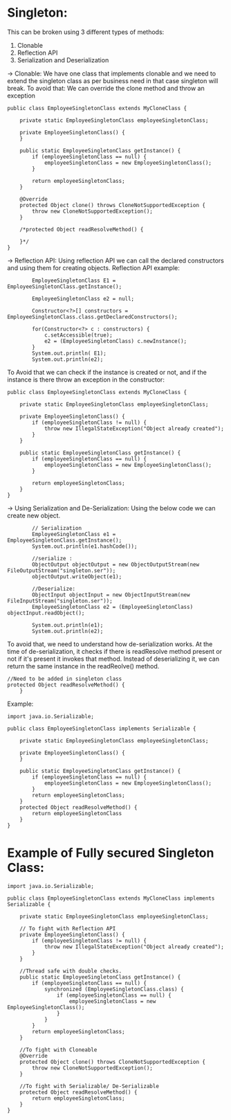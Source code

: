 # Singleton:

This can be broken using 3 different types of methods:
  1. Clonable
  2. Reflection API
  3. Serialization and Deserialization


-> Clonable: We have one class that implements clonable and we need to extend the singleton class as per business need in that case singleton will break.
To avoid that: We can override the clone method and throw an exception
```
public class EmployeeSingletonClass extends MyCloneClass {

    private static EmployeeSingletonClass employeeSingletonClass;

    private EmployeeSingletonClass() {
    }

    public static EmployeeSingletonClass getInstance() {
        if (employeeSingletonClass == null) {
            employeeSingletonClass = new EmployeeSingletonClass();
        }

        return employeeSingletonClass;
    }

    @Override
    protected Object clone() throws CloneNotSupportedException {
        throw new CloneNotSupportedException();
    }

    /*protected Object readResolveMethod() {

    }*/
}

```

-> Reflection API: Using reflection API we can call the declared constructors and using them for creating objects.
Reflection API example:
```
        EmployeeSingletonClass E1 = EmployeeSingletonClass.getInstance();

        EmployeeSingletonClass e2 = null;

        Constructor<?>[] constructors =  EmployeeSingletonClass.class.getDeclaredConstructors();

        for(Constructor<?> c : constructors) {
            c.setAccessible(true);
            e2 = (EmployeeSingletonClass) c.newInstance();
        }
        System.out.println( E1);
        System.out.println(e2);
```

To Avoid that we can check if the instance is created or not, and if the instance is there throw an exception in the constructor:
```
public class EmployeeSingletonClass extends MyCloneClass {

    private static EmployeeSingletonClass employeeSingletonClass;

    private EmployeeSingletonClass() {
        if (employeeSingletonClass != null) {
            throw new IllegalStateException("Object already created");
        }
    }

    public static EmployeeSingletonClass getInstance() {
        if (employeeSingletonClass == null) {
            employeeSingletonClass = new EmployeeSingletonClass();
        }

        return employeeSingletonClass;
    }
}
```

-> Using Serialization and De-Serialization:
Using the below code we can create new object.
```
        // Serialization
        EmployeeSingletonClass e1 = EmployeeSingletonClass.getInstance();
        System.out.println(e1.hashCode());

        //serialize :
        ObjectOutput objectOutput = new ObjectOutputStream(new FileOutputStream("singleton.ser"));
        objectOutput.writeObject(e1);

        //Deserialize:
        ObjectInput objectInput = new ObjectInputStream(new FileInputStream("singleton.ser"));
        EmployeeSingletonClass e2 = (EmployeeSingletonClass) objectInput.readObject();

        System.out.println(e1);
        System.out.println(e2);
```
To avoid that, we need to understand how de-serialization works.
At the time of de-serialization, it checks if there is readResolve method present or not if it's present it invokes that method.
Instead of deserializing it, we can return the same instance in the readReolve() method.

```
//Need to be added in singleton class
protected Object readResolveMethod() {
    }
```

Example:

```
import java.io.Serializable;

public class EmployeeSingletonClass implements Serializable {

    private static EmployeeSingletonClass employeeSingletonClass;

    private EmployeeSingletonClass() {
    }

    public static EmployeeSingletonClass getInstance() {
        if (employeeSingletonClass == null) {
            employeeSingletonClass = new EmployeeSingletonClass();
        }
        return employeeSingletonClass;
    }
    protected Object readResolveMethod() {
        return employeeSingletonClass
    }
}

```


# Example of Fully secured Singleton Class:

```
import java.io.Serializable;

public class EmployeeSingletonClass extends MyCloneClass implements Serializable {

    private static EmployeeSingletonClass employeeSingletonClass;

    // To fight with Reflection API
    private EmployeeSingletonClass() {
        if (employeeSingletonClass != null) {
            throw new IllegalStateException("Object already created");
        }
    }

    //Thread safe with double checks.
    public static EmployeeSingletonClass getInstance() {
        if (employeeSingletonClass == null) {
            synchronized (EmployeeSingletonClass.class) {
                if (employeeSingletonClass == null) {
                    employeeSingletonClass = new EmployeeSingletonClass();
                }
            }
        }
        return employeeSingletonClass;
    }

    //To fight with Cloneable
    @Override
    protected Object clone() throws CloneNotSupportedException {
        throw new CloneNotSupportedException();
    }

    //To fight with Serializable/ De-Serializable
    protected Object readResolveMethod() {
        return employeeSingletonClass;
    }
}

```
